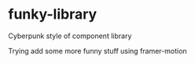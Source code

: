 # funky-library
Cyberpunk style of component library

Trying add some more funny stuff using framer-motion
